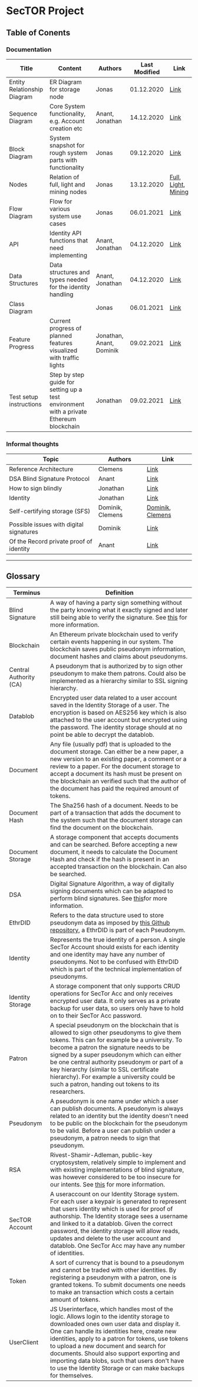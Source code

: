 # SecTOR Project

## Table of Conents


### Documentation

| Title | Content | Authors| Last Modified | Link |
| --- | --- | --- | --- | --- |
| Entity Relationship Diagram | ER Diagram for storage node | Jonas | 01.12.2020 | [Link](https://github.com/clecap/sector-coop/blob/main/identity-group/sequence-diagram/new%20entity%20relationship%20diagram.png) |
| Sequence Diagram | Core System functionality, e.g. Account creation etc | Anant, Jonathan | 14.12.2020 | [Link](https://github.com/clecap/sector-coop/blob/main/identity-group/sequence-diagram/Sequence_Diagram_20201214.pdf) 
| Block Diagram | System snapshot for rough system parts with functionality | Jonas | 09.12.2020 | [Link](https://github.com/clecap/sector-coop/blob/main/identity-group/sequence-diagram/block%20Diagram.png) 
| Nodes | Relation of full, light and mining nodes | Jonas | 13.12.2020 | [Full](https://github.com/clecap/sector-coop/blob/main/identity-group/sequence-diagram/full%20node.png), [Light](https://github.com/clecap/sector-coop/blob/main/identity-group/sequence-diagram/light%20node.png), [Mining](https://github.com/clecap/sector-coop/blob/main/identity-group/sequence-diagram/mining%20node.png) 
| Flow Diagram | Flow for various system use cases | Jonas | 06.01.2021 | [Link](https://github.com/clecap/sector-coop/blob/main/identity-group/sequence-diagram/flowdiagramn.png) 
| API | Identity API functions that need implementing | Anant, Jonathan | 04.12.2020 | [Link](https://github.com/clecap/sector-coop/blob/main/identity-group/API%20functions%20for%20identity%20component.md) 
| Data Structures | Data structures and types needed for the identity handling | Anant, Jonathan | 04.12.2020 | [Link](https://github.com/clecap/sector-coop/blob/main/identity-group/Datastructures%20for%20Identity%20Component.md) 
| Class Diagram | | Jonas | 06.01.2021 | [Link](https://github.com/clecap/sector-coop/blob/main/identity-group/sequence-diagram/class%20diagram.png) 
| Feature Progress | Current progress of planned features visualized with traffic lights | Jonathan, Anant, Dominik | 09.02.2021 | [Link](https://github.com/clecap/sector-coop/blob/main/identity-group/Feature%20Progress.md)
| Test setup instructions | Step by step guide for setting up a test environment with a private Ethereum blockchain | Jonathan | 09.02.2021 | [Link](https://github.com/clecap/sector-coop/blob/cloud-SC/testchain/README.md)

### Informal thoughts

| Topic | Authors | Link |
| --- | --- | --- |
| Reference Architecture | Clemens | [Link](https://www.overleaf.com/project/5fd13d6f13a41fe683dfbbb1) 
| DSA Blind Signature Protocol | Anant | [Link](https://github.com/clecap/sector-coop/blob/main/identity-group/DSA%20Blind%20Signature%20Protocol.md) 
| How to sign blindly | Jonathan | [Link](https://cryptpad.fr/code/#/3/code/edit/b09386c4602332ab09e1d119b4c3bb9b/) 
| Identity | Jonathan | [Link](https://github.com/clecap/sector-coop/blob/main/identity-group/How%20to%20blind%20signature.md) 
| Self-certifying storage (SFS) | Dominik, Clemens | [Dominik](https://github.com/clecap/sector-coop/blob/main/identity-group/Self-certifying%20storage%20(SFS).md), [Clemens](https://www.overleaf.com/project/5fb3af44d95e01586e3c79fb) 
| Possible issues with digital signatures | Dominik | [Link](https://github.com/clecap/sector-coop/blob/main/identity-group/Possible%20issues%20with%20digital%20signatures.md) 
| Of the Record private proof of identity | Anant | [Link](https://github.com/clecap/sector-coop/blob/main/identity-group/OTR%20implementation%20for%20Private%20Linking.md)

* * *

## Glossary

| Terminus | Definition |
| --- | --- |
| Blind Signature | A way of having a party sign something without the party knowing what it exactly signed and later still being able to verify the signature. See [this](https://cryptpad.fr/code/#/3/code/edit/b09386c4602332ab09e1d119b4c3bb9b/) for more information. 
| Blockchain | An Ethereum private blockchain used to verify certain events happening in our system. The blockchain saves public pseudonym information, document hashes and claims about pseudonyms. 
| Central Authority (CA) | A pseudonym that is authorized by to sign other pseudonym to make them patrons. Could also be implemented as a hierarchy similar to SSL signing hierarchy. 
| Datablob | Encrypted user data related to a user account saved in the Identity Storage of a user. The encryption is based on AES256 key which is also attached to the user account but encrypted using the password. The identity storage should at no point be able to decrypt the datablob. 
| Document | Any file (usually pdf) that is uploaded to the document storage. Can either be a new paper, a new version to an existing paper, a comment or a review to a paper. For the document storage to accept a document its hash must be present on the blockchain an verified such that the author of the document has paid the required amount of tokens. 
| Document Hash | The Sha256 hash of a document. Needs to be part of a transaction that adds the document to the system such that the document storage can find the document on the blockchain. 
| Document Storage | A storage component that accepts documents and can be searched. Before accepting a new document, it needs to calculate the Document Hash and check if the hash is present in an accepted transaction on the blockchain. Can also be searched. 
| DSA | Digital Signature Algorithm, a way of digitally signing documents which can be adapted to perform blind signatures. See [this](https://cryptpad.fr/code/#/3/code/edit/b09386c4602332ab09e1d119b4c3bb9b/)for more information. 
| EthrDID | Refers to the data structure used to store pseudonym data as imposed by [this Github repository](https://github.com/uport-project/ethr-did), a EthrDID is part of each Pseudonym. 
| Identity | Represents the true identity of a person. A single SecTor Account should exists for each identity and one identity may have any number of pseudonyms. Not to be confused with EthrDID which is part of the technical implementation of pseudonyms. 
| Identity Storage | A storage component that only supports CRUD operations for SecTor Acc and only receives encrypted user data. It only serves as a private backup for user data, so users only have to hold on to their SecTor Acc password. 
| Patron | A special pseudonym on the blockchain that is allowed to sign other pseudonyms to give them tokens. This can for example be a university. To become a patron the signature needs to be signed by a super pseudonym which can either be one central authority pseudonym or part of a key hierarchy (similar to SSL certificate hierarchy). For example a university could be such a patron, handing out tokens to its researchers. 
| Pseudonym | A pseudonym is one name under which a user can publish documents. A pseudonym is always related to an identity but the identity doesn't need to be public on the blockchain for the pseudonym to be valid. Before a user can publish under a pseudonym, a patron needs to sign that pseudonym. 
| RSA | Rivest-Shamir-Adleman, public-key cryptosystem, relatively simple to implement and with existing implementations of blind signature, was however considered to be too insecure for our intents. See [this](https://cryptpad.fr/code/#/3/code/edit/b09386c4602332ab09e1d119b4c3bb9b/) for more information. 
| SecTOR Account | A useraccount on our Identity Storage system. For each user a keypair is generated to represent that users identity which is used for proof of authorship. The Identity storage sees a username and linked to it a datablob. Given the correct password, the identity storage will allow reads, updates and delete to the user account and datablob. One SecTor Acc may have any number of identities. 
| Token | A sort of currency that is bound to a pseudonym and cannot be traded with other identities. By registering a pseudonym with a patron, one is granted tokens. To submit documents one needs to make an transaction which costs a certain amount of tokens. 
| UserClient | JS Userinterface, which handles most of the logic. Allows login to the identity storage to downloaded ones own user data and display it. One can handle its identities here, create new identities, apply to a patron for tokens, use tokens to upload a new document and search for documents. Should also support exporting and importing data blobs, such that users don't have to use the Identity Storage or can make backups for themselves. 